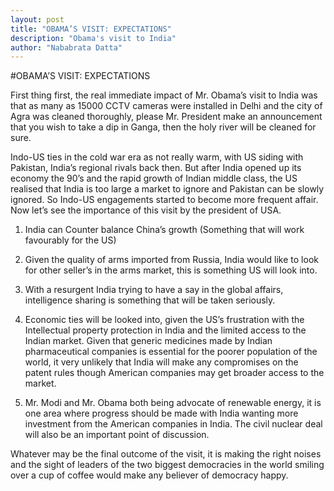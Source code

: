 ```yaml
---
layout: post
title: "OBAMA’S VISIT: EXPECTATIONS"
description: "Obama's visit to India"
author: "Nababrata Datta"
---
```


#OBAMA’S VISIT: EXPECTATIONS


First thing first, the real immediate impact of Mr. Obama’s visit to India was that as many as 15000 CCTV cameras were installed in Delhi and the city of Agra was cleaned thoroughly, please Mr. President make an announcement that you wish to take a dip in Ganga, then the holy river will be cleaned for sure.

Indo-US ties in the cold war era as not really warm, with US siding with Pakistan, India’s regional rivals back then. But after India opened up its economy the 90’s and the rapid growth of Indian middle class, the US realised that India is too large a market to ignore and Pakistan can be slowly ignored. So Indo-US engagements started to become more frequent affair. Now let’s see the importance of this visit by the president of USA.

1.	India can Counter balance China’s growth (Something that will work favourably for the US)

2.	Given the quality of arms imported from Russia, India would like to look for other seller’s in the arms market, this is something US will look into.

3.	With a resurgent India trying to have a say in the global affairs, intelligence sharing is something that will be taken seriously.

4.	Economic ties will be looked into, given the US’s frustration with the Intellectual property protection in India and the limited access to the Indian market. Given that generic medicines made by Indian pharmaceutical companies is essential for the poorer population of the world, it very unlikely that India will make any compromises on the patent rules though American companies may get broader access to the market.

5.	Mr. Modi and Mr. Obama both being advocate of renewable energy, it is one area where progress should be made with India wanting more investment from the American companies in India. The civil nuclear deal will also be an important point of discussion.

Whatever may be the final outcome of the visit, it is making the right noises and the sight of leaders of the two biggest democracies in the world smiling over a cup of coffee would make any believer of democracy happy.
